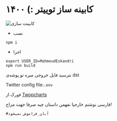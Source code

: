 #  کابینه ساز توییتر :) ۱۴۰۰


![کابینت سازی](https://cdn.yjc.ir/files/fa/news/1397/6/10/8572322_482.jpg)


* نصب
```
npm i
```

* اجرا
```
export USER_ID=MahmoudEskandri
npm run build
``` 
نترسید فایل خروجی میره تو پوشه‌ی dst


Twitter config file:`.env`

فورک از [Twopcharts](https://github.com/duiker101/twitter-interaction-circle) 

فارسی نوشتم خارجیا نفهمن داستان چیه
صرفا جهت مزاح!




`#آبان_فراموش_نمیشود`
